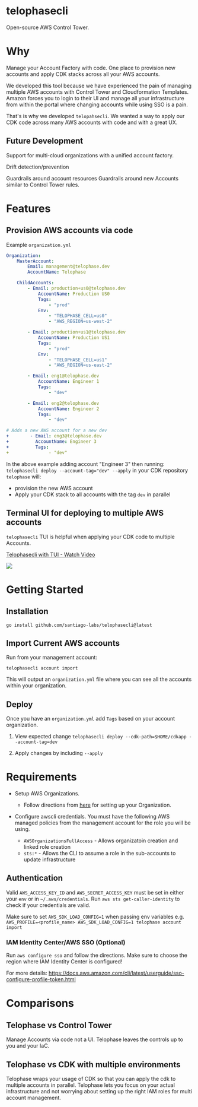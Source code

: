 # telophasecli
Open-source AWS Control Tower.

# Why
Manage your Account Factory with code. One place to provision new accounts and
apply CDK stacks across all your AWS accounts.

We developed this tool because we have experienced the pain of managing multiple
AWS accounts with Control Tower and Cloudformation Templates. Amazon
forces you to login to their UI and manage all your infrastructure from within
the portal where changing accounts while using SSO is a pain. 

That's is why we developed `telopahsecli`. We wanted a way to apply our CDK code
across many AWS accounts with code and with a great UX.

## Future Development
Support for multi-cloud organizations with a unified account factory.

Drift detection/prevention

Guardrails around account resources 
Guardrails around new Accounts similar to Control Tower rules.

# Features
## Provision AWS accounts via code
Example `organization.yml`
```yml
Organization:
    MasterAccount:
        Email: management@telophase.dev
        AccountName: Telophase 

    ChildAccounts:
        - Email: production+us0@telophase.dev
            AccountName: Production US0 
            Tags:
                - "prod"
            Env:
                - "TELOPHASE_CELL=us0"
                - "AWS_REGION=us-west-2"

        - Email: production+us1@telophase.dev
            AccountName: Production US1
            Tags:
                - "prod"
            Env:
                - "TELOPHASE_CELL=us1"
                - "AWS_REGION=us-east-2"

        - Email: eng1@telophase.dev
            AccountName: Engineer 1 
            Tags:
                - "dev"

        - Email: eng2@telophase.dev
            AccountName: Engineer 2 
            Tags:
                - "dev"

# Adds a new AWS account for a new dev
+        - Email: eng3@telophase.dev
+          AccountName: Engineer 3
+          Tags:
+               - "dev"
```

In the above example adding account "Engineer 3" then running:
`telophasecli deploy --account-tag="dev" --apply` in your CDK repository `telophase` will:
- provision the new AWS account
- Apply your CDK stack to all accounts with the tag `dev` in parallel

## Terminal UI for deploying to multiple AWS accounts 
`telophasecli` TUI is helpful when applying your CDK code to multiple Accounts.

<div>
    <a href="https://www.loom.com/share/f55b9436b50a4861adc84be6e1506dbf">
      <p>Telophasecli with TUI - Watch Video</p>
    </a>
    <a href="https://www.loom.com/share/f55b9436b50a4861adc84be6e1506dbf">
      <img style="max-width:300px;" src="https://cdn.loom.com/sessions/thumbnails/f55b9436b50a4861adc84be6e1506dbf-with-play.gif">
    </a>
</div>

# Getting Started 
## Installation
```
go install github.com/santiago-labs/telophasecli@latest
```
## Import Current AWS accounts
Run from your management account:
```
telophasecli account import
```

This will output an `organization.yml` file where you can see all the accounts within your organization.

## Deploy
Once you have an `organization.yml` add `Tags` based on your account organization.

1. View expected change 
`telophasecli deploy --cdk-path=$HOME/cdkapp --account-tag=dev`

2. Apply changes by including `--apply`


# Requirements
- Setup AWS Organizations. 
    - Follow directions from [here](https://docs.aws.amazon.com/organizations/latest/userguide/orgs_tutorials_basic.html) for setting up your Organization.

- Configure awscli credentials. You must have the following AWS managed policies from the management account for the role you will be using.
    -  `AWSOrganizationsFullAccess` - Allows organizatoin creation and linked role creation
    - `sts:*` - Allows the CLI to assume a role in the sub-accounts to update infrastructure

## Authentication
Valid `AWS_ACCESS_KEY_ID` and `AWS_SECRET_ACCESS_KEY` must be set in either your `env` or in `~/.aws/credentials`. Run `aws sts get-caller-identity` to check if your credentials are valid.

Make sure to set `AWS_SDK_LOAD_CONFIG=1` when passing env variables e.g. `AWS_PROFILE=<profile_name> AWS_SDK_LOAD_CONFIG=1 telophase account import`

### IAM Identity Center/AWS SSO (Optional)
Run `aws configure sso` and follow the directions. Make sure to choose the region where IAM Identity Center is configured!

For more details:
https://docs.aws.amazon.com/cli/latest/userguide/sso-configure-profile-token.html

# Comparisons
## Telophase vs Control Tower
Manage Accounts via code not a UI. Telophase leaves the controls up to you and your IaC.

## Telophase vs CDK with multiple environments
Telophase wraps your usage of CDK so that you can apply the cdk to multiple
accounts in parallel. Telophase lets you focus on your actual infrastructure and
not worrying about setting up the right IAM roles for multi account management.
